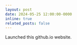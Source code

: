 ```yaml
---
layout: post
date: 2024-05-25 12:00:00-0000
inline: true
related_posts: false
---
```


Launched this github.io website.
